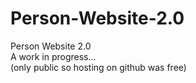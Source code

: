 # Person-Website-2.0
Person Website 2.0 <br/>
A work in progress... <br/>
(only public so hosting on github was free)
